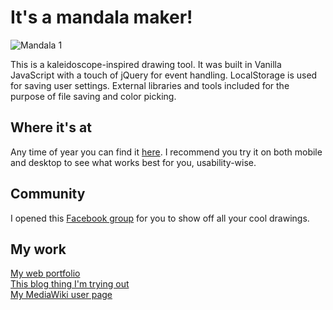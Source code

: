 # It's a mandala maker!

![Mandala 1](http://blog.hagarsh.com/wp-content/uploads/2018/11/Screen-Shot-2018-11-19-at-21.33.06.png)

This is a kaleidoscope-inspired drawing tool. It was built in Vanilla JavaScript with a touch of jQuery for event handling. LocalStorage is used for saving user settings. External libraries and tools included for the purpose of file saving and color picking.

## Where it's at
Any time of year you can find it [here](http://mandala.hagarsh.com/). I recommend you try it on both mobile and desktop to see what works best for you, usability-wise.

## Community
I opened this [Facebook group](https://www.facebook.com/groups/930599883741534/) for you to show off all your cool drawings. 

## My work
[My web portfolio](http://hagarsh.com/)
<br>
[This blog thing I'm trying out](https://medium.com/@strayblues/)
<br>
[My MediaWiki user page](https://www.mediawiki.org/wiki/User:Hagarshilo)

